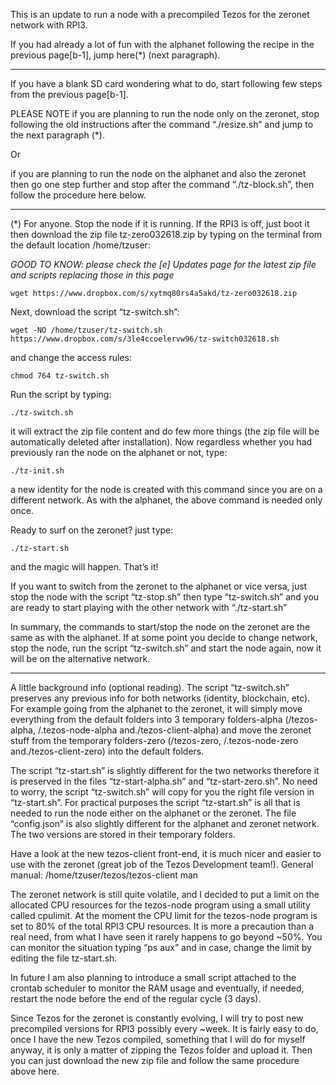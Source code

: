 
This is an update to run a node with a precompiled Tezos for the zeronet network with RPI3.

If you had already a lot of fun with the alphanet following the recipe in the previous page[b-1], jump here(*) (next paragraph).

***

If you have a blank SD card wondering what to do, start following few steps from the previous page[b-1].

PLEASE NOTE
if you are planning to run the node only on the zeronet, stop following the old instructions after the command “./resize.sh” and jump to the next paragraph (*).

Or

if you are planning to run the node on the alphanet and also the zeronet then go one step further and stop after the command “./tz-block.sh”, then follow the procedure here below.

***

(*) For anyone.
Stop the node if it is running. If the RPI3 is off, just boot it then download the zip file tz-zero032618.zip
by typing on the terminal from the default location /home/tzuser:

_GOOD TO KNOW: please check the [e] Updates page for the latest zip file and scripts replacing those in this page_

`wget https://www.dropbox.com/s/xytmq80rs4a5akd/tz-zero032618.zip`

Next, download the script “tz-switch.sh”:

<!-- `wget https://www.dropbox.com/s/zrhdxfym2ryflaq/tz-switch.sh` -->
`wget -NO /home/tzuser/tz-switch.sh https://www.dropbox.com/s/3le4ccoelervw96/tz-switch032618.sh`

and change the access rules:

`chmod 764 tz-switch.sh`

Run the script by typing:

`./tz-switch.sh`

it will extract the zip file content and do few more things (the zip file will be automatically deleted after installation).
Now regardless whether you had previously ran the node on the alphanet or not, type:

`./tz-init.sh`

a new identity for the node is created with this command since you are on a different network. As with the alphanet, the above command is needed only once.

Ready to surf on the zeronet? just type:

`./tz-start.sh`

and the magic will happen. That’s it!

If you want to switch from the zeronet to the alphanet or vice versa, just stop the node with the script “tz-stop.sh” then type “tz-switch.sh” and you are ready to start playing with the other network with “./tz-start.sh”

In summary, the commands to start/stop the node on the zeronet are the same as with the alphanet. If at some point you decide to change network, stop the node, run the script “tz-switch.sh” and start the node again, now it will be on the alternative network.

***

A little background info (optional reading).
The script “tz-switch.sh” preserves any previous info for both networks (identity, blockchain, etc). For example going from the alphanet to the zeronet, it will simply move everything from the default folders into 3 temporary folders-alpha (/tezos-alpha, /.tezos-node-alpha and./tezos-client-alpha) and move the zeronet stuff from the temporary folders-zero (/tezos-zero, /.tezos-node-zero and./tezos-client-zero) into the default folders.

The script “tz-start.sh” is slightly different for the two networks therefore it is preserved in the files “tz-start-alpha.sh” and “tz-start-zero.sh”. No need to worry, the script “tz-switch.sh” will copy for you the right file version in “tz-start.sh”.
For practical purposes the script “tz-start.sh” is all that is needed to run the node either on the alphanet or the zeronet. The file “config.json” is also slightly different for the alphanet and zeronet network. The two versions are stored in their temporary folders.

Have a look at the new tezos-client front-end, it is much nicer and easier to use with the zeronet (great job of the Tezos Development team!). General manual: /home/tzuser/tezos/tezos-client man

The zeronet network is still quite volatile, and I decided to put a limit on the allocated CPU resources for the tezos-node program using a small utility called cpulimit. At the moment the CPU limit for the tezos-node program is set to 80% of the total RPI3 CPU resources. It is more a precaution than a real need,
from what I have seen it rarely happens to go beyond ~50%. You can monitor the situation typing “ps aux” and in case, change the limit by editing the file tz-start.sh.

In future I am also planning to introduce a small script attached to the crontab scheduler to monitor the RAM usage and eventually, if needed, restart the node before the end of the regular cycle (3 days).

Since Tezos for the zeronet is constantly evolving, I will try to post new precompiled versions for RPI3 possibly every ~week. It is fairly easy to do, once I have the new Tezos compiled, something that I will do for myself anyway, it is only a matter of zipping the Tezos folder and upload it. Then you can just download the new zip file and follow the same procedure above here.

